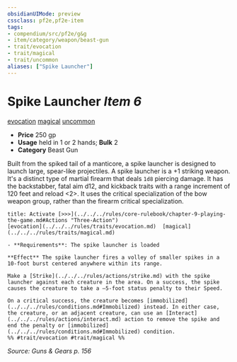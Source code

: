 ```yaml
---
obsidianUIMode: preview
cssclass: pf2e,pf2e-item
tags:
- compendium/src/pf2e/g&g
- item/category/weapon/beast-gun
- trait/evocation
- trait/magical
- trait/uncommon
aliases: ["Spike Launcher"]
---
```

# Spike Launcher *Item 6*  
[evocation](../../../Rules/traits/evocation.md)  [magical](../../../Rules/traits/magical.md)  [uncommon](../../../Rules/traits/uncommon.md)  

- **Price** 250 gp
- **Usage** held in 1 or 2 hands; **Bulk** 2
- **Category** Beast Gun

Built from the spiked tail of a manticore, a spike launcher is designed to launch large, spear-like projectiles. A spike launcher is a +1 striking weapon. It's a distinct type of martial firearm that deals `1d8` piercing damage. It has the backstabber, fatal aim d12, and kickback traits with a range increment of 120 feet and reload <2>. It uses the critical specialization of the bow weapon group, rather than the firearm critical specialization.

```ad-embed-ability
title: Activate [>>>](../../../rules/core-rulebook/chapter-9-playing-the-game.md#Actions "Three-Action")
[evocation](../../../rules/traits/evocation.md)  [magical](../../../rules/traits/magical.md)  

- **Requirements**: The spike launcher is loaded

**Effect** The spike launcher fires a volley of smaller spikes in a 10-foot burst centered anywhere within its range.

Make a [Strike](../../../rules/actions/strike.md) with the spike launcher against each creature in the area. On a success, the spike causes the creature to take a –5-foot status penalty to their Speed.

On a critical success, the creature becomes [immobilized](../../../rules/conditions.md#Immobilized) instead. In either case, the creature, or an adjacent creature, can use an [Interact](../../../rules/actions/interact.md) action to remove the spike and end the penalty or [immobilized](../../../rules/conditions.md#Immobilized) condition.  
%% #trait/evocation #trait/magical %%
```

*Source: Guns & Gears p. 156*
